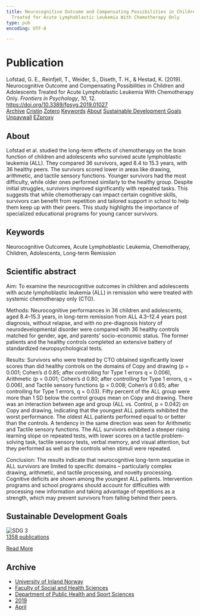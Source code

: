 ```yaml
---
title: Neurocognitive Outcome and Compensating Possibilities in Children and Adolescents
  Treated for Acute Lymphoblastic Leukemia With Chemotherapy Only
type: pub
encoding: UTF-8

---
```

<h1>Publication</h1>
<article id="csl-bib-container-X3EPSM4U" class="csl-bib-container">
  <div class="csl-bib-body"> <div class="csl-entry">Lofstad, G. E., Reinfjell, T., Weider, S., Diseth, T. H., &#38; Hestad, K. (2019). Neurocognitive Outcome and Compensating Possibilities in Children and Adolescents Treated for Acute Lymphoblastic Leukemia With Chemotherapy Only. <i>Frontiers in Psychology</i>, <i>10</i>, 12. <a href="https://doi.org/10.3389/fpsyg.2019.01027">https://doi.org/10.3389/fpsyg.2019.01027</a></div> </div>
  <div class="csl-bib-buttons">
    <a href="#taxonomy-article-X3EPSM4U" alt="archive" class="csl-bib-button">Archive</a>
    <a href="https://app.cristin.no/results/show.jsf?id=1693683" alt="Cristin" class="csl-bib-button">Cristin</a>
    <a href="http://zotero.org/groups/5881554/items/X3EPSM4U" alt="Zotero" class="csl-bib-button">Zotero</a>
    <a href="#keywords-article-X3EPSM4U" alt="keywords" class="csl-bib-button">Keywords</a>
    <a href="#about-article-X3EPSM4U" alt="about_pub" class="csl-bib-button">About</a>
    <a href="#sdg-article-X3EPSM4U" alt="sdg" class="csl-bib-button">Sustainable Development Goals</a>
    <a href="https://www.frontiersin.org/articles/10.3389/fpsyg.2019.01027/pdf" alt="Unpaywall" class="csl-bib-button">Unpaywall</a>
    <a href="https://www.frontiersin.org/articles/10.3389/fpsyg.2019.01027/pdf" alt="EZproxy" class="csl-bib-button">EZproxy</a>
  </div>
  <div id="csl-bib-meta-container-X3EPSM4U"></div>
</article>
<div id="csl-bib-meta-X3EPSM4U" class="csl-bib-meta">
  <article id="about-article-X3EPSM4U" class="about_pub-article">
    <h1>About</h1>
    Lofstad et al. studied the long-term effects of chemotherapy on the brain function of children and adolescents who survived acute lymphoblastic leukemia (ALL). They compared 36 survivors, aged 8.4 to 15.3 years, with 36 healthy peers. The survivors scored lower in areas like drawing, arithmetic, and tactile sensory functions. Younger survivors had the most difficulty, while older ones performed similarly to the healthy group. Despite initial struggles, survivors improved significantly with repeated tasks. This suggests that while chemotherapy can impact certain cognitive skills, survivors can benefit from repetition and tailored support in school to help them keep up with their peers. This study highlights the importance of specialized educational programs for young cancer survivors.
  </article>
  <article id="keywords-article-X3EPSM4U" class="keywords-article">
    <h1>Keywords</h1>
    Neurocognitive Outcomes, Acute Lymphoblastic Leukemia, Chemotherapy, Children, Adolescents, Long-term Remission
  </article>
  <article id="abstract-article-X3EPSM4U" class="abstract-article">
    <h1>Scientific abstract</h1>
    Aim: To examine the neurocognitive outcomes in children and adolescents with acute lymphoblastic leukemia (ALL) in remission who were treated with systemic chemotherapy only (CTO). 
 
Methods: Neurocognitive performances in 36 children and adolescents, aged 8.4–15.3 years, in long-term remission from ALL 4.3–12.4 years post diagnosis, without relapse, and with no pre-diagnosis history of neurodevelopmental disorder were compared with 36 healthy controls matched for gender, age, and parents’ socio-economic status. The former patients and the healthy controls completed an extensive battery of standardized neuropsychological tests. 
 
Results: Survivors who were treated by CTO obtained significantly lower scores than did healthy controls on the domains of Copy and drawing (p = 0.001; Cohen’s d 0.85; after controlling for Type 1 errors q = 0.006), Arithmetic (p = 0.001; Cohen’s d 0.80; after controlling for Type 1 errors, q = 0.006), and Tactile sensory functions (p = 0.008; Cohen’s d 0.65; after controlling for Type 1 errors, q = 0.03). Fifty percent of the ALL group were more than 1 SD below the control groups mean on Copy and drawing. There was an interaction between age and group (ALL vs. Control, p = 0.042) on Copy and drawing, indicating that the youngest ALL patients exhibited the worst performance. The oldest ALL patients performed equal to or better than the controls. A tendency in the same direction was seen for Arithmetic and Tactile sensory functions. The ALL survivors exhibited a steeper rising learning slope on repeated tests, with lower scores on a tactile problem-solving task, tactile sensory tests, verbal memory, and visual attention, but they performed as well as the controls when stimuli were repeated. 
 
Conclusion: The results indicate that neurocognitive long-term sequelae in ALL survivors are limited to specific domains – particularly complex drawing, arithmetic, and tactile processing, and novelty processing. Cognitive deficits are shown among the youngest ALL patients. Intervention programs and school programs should account for difficulties with processing new information and taking advantage of repetitions as a strength, which may prevent survivors from falling behind their peers.
  </article>
  <article id="sdg-article-X3EPSM4U" class="sdg-article">
    <h1>Sustainable Development Goals</h1>
    <div class="sdg-container"><div id="sdg3" class="sdg">
        <img src="{{< params subfolder >}}images/sdg/sdg03_en.png" class="image" alt="SDG 3">
        <div class="sdg-overlay">
          <a href="/en/archive/?key=?sdg=3#archive" class="sdg-publication-count"><span>1358</span> publications</a>
          <p><a href="https://sdgs.un.org/goals/goal3" class="sdg-read-more">Read More</a></p>
        </div>
      </div></div>
  </article>
  <article id="taxonomy-article-X3EPSM4U" class="taxonomy-article">
    <h1>Archive</h1>
    <ul>
      <li>
        <a href="/en/archive/?key=3DCRN523">University of Inland Norway</a>
      </li>
      <li>
        <a href="/en/archive/?key=IDKFS3MX">Faculty of Social and Health Sciences</a>
      </li>
      <li>
        <a href="/en/archive/?key=FJXE3Z8X">Department of Public Health and Sport Sciences</a>
      </li>
      <li>
        <a href="/en/archive/?key=MXF6ZEHK">2019</a>
      </li>
      <li>
        <a href="/en/archive/?key=CZYBNWIR">April</a>
      </li>
    </ul>
  </article>
</div>
